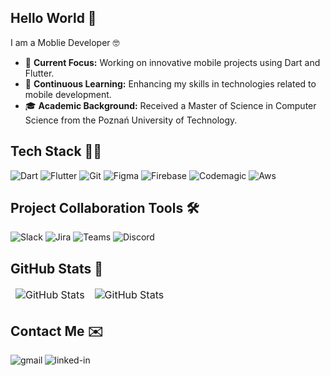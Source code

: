 ## Hello World 👋
I am a Moblie Developer 🤓
- 🚀 **Current Focus:** Working on innovative mobile projects using Dart and Flutter.
- 🌱 **Continuous Learning:** Enhancing my skills in technologies related to mobile development.
- 🎓 **Academic Background:** Received a Master of Science in Computer Science from the Poznań University of Technology.

## Tech Stack 🦾📱
![Dart](https://img.shields.io/badge/Dart-0175C2?style=for-the-badge&logo=dart&logoColor=white) ![Flutter](https://img.shields.io/badge/Flutter-02569B?style=for-the-badge&logo=flutter&logoColor=white) ![Git](https://img.shields.io/badge/git-%23F05033.svg?style=for-the-badge&logo=git&logoColor=white) ![Figma](https://img.shields.io/badge/Figma-008000?style=for-the-badge&logo=figma&logoColor=white) ![Firebase](https://img.shields.io/badge/firebase-d16002?style=for-the-badge&logo=firebase&logoColor=white) ![Codemagic](https://img.shields.io/badge/codemagic-BF40BF?style=for-the-badge&logo=codemagic&logoColor=white) ![Aws](https://img.shields.io/badge/Amazon_AWS-FF9900?style=for-the-badge&logo=amazon&logoColor=white)

## Project Collaboration Tools 🛠️
![Slack](https://img.shields.io/badge/Slack-4A154B?style=for-the-badge&logo=slack&logoColor=white) ![Jira](https://img.shields.io/badge/Jira-0052CC?style=for-the-badge&logo=Jira&logoColor=white) ![Teams](https://img.shields.io/badge/Microsoft_Teams-6264A7?style=for-the-badge&logo=microsoft-teams&logoColor=white) ![Discord](https://img.shields.io/badge/Discord-5865F2?style=for-the-badge&logo=discord&logoColor=white)

## GitHub Stats 🤖
<table align="center" border="0" cellpadding="0" cellspacing="0">
  <thead>
    <tr>
      <td>
        <img
          src="https://github-profile-summary-cards.vercel.app/api/cards/profile-details?username=Endrju00&theme=tokyonight"
          alt="GitHub Stats"
         />
      </td>
      <td>
        <img
          src="https://github-readme-streak-stats.herokuapp.com/?user=Endrju00&theme=tokyonight&hide_border=true"
          alt="GitHub Stats"
         />
      </td>
    </tr>
  </thead>
</table>

## Contact Me ✉️
[<img align="left" alt="gmail" src="https://img.shields.io/badge/Gmail-D14836?style=for-the-badge&logo=gmail&logoColor=white" />](mailto:andrzej.kapczynski21@gmail.com)[<img align="left" alt="linked-in" src="https://img.shields.io/badge/LinkedIn-0077B5?style=for-the-badge&logo=linkedin&logoColor=white" />](https://www.linkedin.com/in/andrzej-kapczynski/)<br>
<br>

